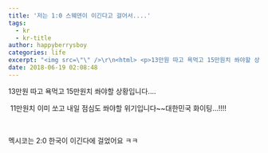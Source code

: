 ```yaml
---
title: '저는 1:0 스웨덴이 이긴다고 걸어서....'
tags:
  - kr
  - kr-title
author: happyberrysboy
categories: life
excerpt: "<img src=\"\" />\r\n<html> <p>13만원 따고 욕먹고 15만원치 쏴야할 상황입니다....</p> <p>&nbsp;11만원치 이미 쏘고 내일 점심도 쏴야할 위기입니다~~대한민국 화이팅...!!!!</p> <p><br></p> <p>멕시코는 2:0 한국이 이긴다에 걸었어요 ㅋㅋ</p> </html>....."
date: 2018-06-19 02:08:48
---
```


<html>
<p>13만원 따고 욕먹고 15만원치 쏴야할 상황입니다....</p>
<p>&nbsp;11만원치 이미 쏘고 내일 점심도 쏴야할 위기입니다~~대한민국 화이팅...!!!!</p>
<p><br></p>
<p>멕시코는 2:0 한국이 이긴다에 걸었어요 ㅋㅋ</p>
</html>